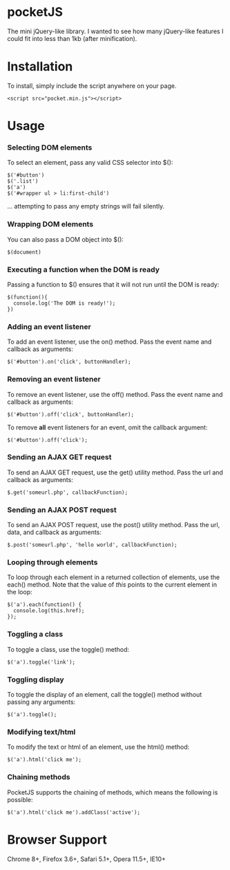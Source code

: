 pocketJS
========
The mini jQuery-like library. I wanted to see how many jQuery-like features I could fit into less than 1kb (after minification).



Installation
============
To install, simply include the script anywhere on your page.
```
<script src="pocket.min.js"></script>
```



Usage
=====

### Selecting DOM elements
To select an element, pass any valid CSS selector into $():
```
$('#button')
$('.list')
$('a')
$('#wrapper ul > li:first-child')
```
... attempting to pass any empty strings will fail silently.


### Wrapping DOM elements
You can also pass a DOM object into $():
```
$(document)
```


### Executing a function when the DOM is ready
Passing a function to $() ensures that it will not run until the DOM is ready:
```
$(function(){
  console.log('The DOM is ready!');
})
```

### Adding an event listener
To add an event listener, use the on() method. Pass the event name and callback as arguments:
```
$('#button').on('click', buttonHandler);
```


### Removing an event listener
To remove an event listener, use the off() method. Pass the event name and callback as arguments:
```
$('#button').off('click', buttonHandler);
```

To remove **all** event listeners for an event, omit the callback argument:
```
$('#button').off('click');
```


### Sending an AJAX GET request
To send an AJAX GET request, use the get() utility method. Pass the url and callback as arguments:
```
$.get('someurl.php', callbackFunction);
```


### Sending an AJAX POST request
To send an AJAX POST request, use the post() utility method. Pass the url, data, and callback as arguments:
```
$.post('someurl.php', 'hello world', callbackFunction);
```



### Looping through elements
To loop through each element in a returned collection of elements, use the each() method. Note that the value of _this_ points to the current element in the loop:
```
$('a').each(function() {
  console.log(this.href);
});
```


### Toggling a class
To toggle a class, use the toggle() method:
```
$('a').toggle('link');
```


### Toggling display
To toggle the display of an element, call the toggle() method without passing any arguments:
```
$('a').toggle();
```


### Modifying text/html
To modify the text or html of an element, use the html() method:
```
$('a').html('click me');
```


### Chaining methods
PocketJS supports the chaining of methods, which means the following is possible:
```
$('a').html('click me').addClass('active');
```



Browser Support
===============
Chrome 8+, Firefox 3.6+, Safari 5.1+, Opera 11.5+, IE10+

